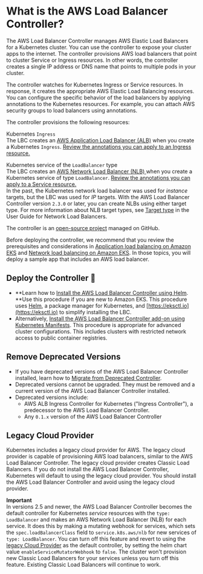 # What is the AWS Load Balancer Controller?<a name="aws-load-balancer-controller"></a>

The AWS Load Balancer Controller manages AWS Elastic Load Balancers for a Kubernetes cluster\. You can use the controller to expose your cluster apps to the internet\. The controller provisions AWS load balancers that point to cluster Service or Ingress resources\. In other words, the controller creates a single IP address or DNS name that points to multiple pods in your cluster\. 

The controller watches for Kubernetes Ingress or Service resources\. In response, it creates the appropriate AWS Elastic Load Balancing resources\. You can configure the specific behavior of the load balancers by applying annotations to the Kubernetes resources\. For example, you can attach AWS security groups to load balancers using annotations\. 

The controller provisions the following resources: 

Kubernetes `Ingress`  
The LBC creates an [AWS Application Load Balancer \(ALB\)](https://docs.aws.amazon.com/elasticloadbalancing/latest/application/introduction.html) when you create a Kubernetes `Ingress`\. [Review the annotations you can apply to an Ingress resource\. ](https://kubernetes-sigs.github.io/aws-load-balancer-controller/v2.7/guide/ingress/annotations/)

Kubernetes service of the `LoadBalancer` type  
The LBC creates an [AWS Network Load Balancer \(NLB\) ](https://docs.aws.amazon.com/elasticloadbalancing/latest/network/introduction.html)when you create a Kubernetes service of type `LoadBalancer`\. [Review the annotations you can apply to a Service resource\.](https://kubernetes-sigs.github.io/aws-load-balancer-controller/v2.7/guide/service/annotations/)   
In the past, the Kubernetes network load balancer was used for *instance* targets, but the LBC was used for *IP* targets\. With the AWS Load Balancer Controller version `2.3.0` or later, you can create NLBs using either target type\. For more information about NLB target types, see [Target type](https://docs.aws.amazon.com/elasticloadbalancing/latest/network/load-balancer-target-groups.html#target-type) in the User Guide for Network Load Balancers\.

The controller is an [open\-source project](https://github.com/kubernetes-sigs/aws-load-balancer-controller) managed on GitHub\.

Before deploying the controller, we recommend that you review the prerequisites and considerations in [Application load balancing on Amazon EKS](alb-ingress.md) and [Network load balancing on Amazon EKS](network-load-balancing.md)\. In those topics, you will deploy a sample app that includes an AWS load balancer\. 

## Deploy the Controller 🚀<a name="lbc-overview"></a>
+ **Learn how to [Install the AWS Load Balancer Controller using Helm](lbc-helm.md)\. **Use this procedure if you are new to Amazon EKS\. This procedure uses [Helm](https://helm.sh), a package manager for Kubernetes, and [https://eksctl.io](https://eksctl.io) to simplify installing the LBC\. 
+ Alternatively, [Install the AWS Load Balancer Controller add\-on using Kubernetes Manifests](lbc-manifest.md)\. This procedure is appropriate for advanced cluster configurations\. This includes clusters with restricted network access to public container registries\. 

## Remove Deprecated Versions<a name="lbc-deprecated"></a>
+ If you have deprecated versions of the AWS Load Balancer Controller installed, learn how to [Migrate from Deprecated Controller](lbc-remove.md)\.
+ Deprecated versions cannot be upgraded\. They must be removed and a current version of the AWS Load Balancer Controller installed\. 
+ <a name="lbc-deprecated-list"></a>Deprecated versions include:
  + AWS ALB Ingress Controller for Kubernetes \("Ingress Controller"\), a predecessor to the AWS Load Balancer Controller\.
  + Any `0.1.x` version of the AWS Load Balancer Controller 

## Legacy Cloud Provider<a name="lbc-legacy"></a>

Kubernetes includes a legacy cloud provider for AWS\. The legacy cloud provider is capable of provisioning AWS load balancers, similar to the AWS Load Balancer Controller\. The legacy cloud provider creates Classic Load Balancers\. If you do not install the AWS Load Balancer Controller, Kubernetes will default to using the legacy cloud provider\. You should install the AWS Load Balancer Controller and avoid using the legacy cloud provider\. 

**Important**  
In versions 2\.5 and newer, the AWS Load Balancer Controller becomes the default controller for Kubernetes *service* resources with the `type: LoadBalancer` and makes an AWS Network Load Balancer \(NLB\) for each service\. It does this by making a mutating webhook for services, which sets the `spec.loadBalancerClass` field to `service.k8s.aws/nlb` for new services of `type: LoadBalancer`\. You can turn off this feature and revert to using the [legacy Cloud Provider](https://kubernetes-sigs.github.io/aws-load-balancer-controller/v2.4/guide/service/annotations/#legacy-cloud-provider) as the default controller, by setting the helm chart value `enableServiceMutatorWebhook` to `false`\. The cluster won't provision new Classic Load Balancers for your services unless you turn off this feature\. Existing Classic Load Balancers will continue to work\.